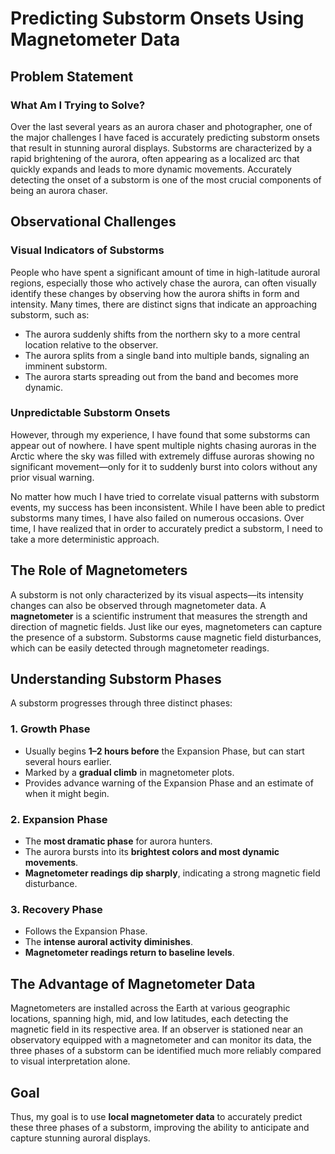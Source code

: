 # Predicting Substorm Onsets Using Magnetometer Data

## Problem Statement
### What Am I Trying to Solve?
Over the last several years as an aurora chaser and photographer, one of the major challenges I have faced is accurately predicting substorm onsets that result in stunning auroral displays. Substorms are characterized by a rapid brightening of the aurora, often appearing as a localized arc that quickly expands and leads to more dynamic movements. Accurately detecting the onset of a substorm is one of the most crucial components of being an aurora chaser.

## Observational Challenges
### Visual Indicators of Substorms
People who have spent a significant amount of time in high-latitude auroral regions, especially those who actively chase the aurora, can often visually identify these changes by observing how the aurora shifts in form and intensity. Many times, there are distinct signs that indicate an approaching substorm, such as:

- The aurora suddenly shifts from the northern sky to a more central location relative to the observer.
- The aurora splits from a single band into multiple bands, signaling an imminent substorm.
- The aurora starts spreading out from the band and becomes more dynamic.

### Unpredictable Substorm Onsets
However, through my experience, I have found that some substorms can appear out of nowhere. I have spent multiple nights chasing auroras in the Arctic where the sky was filled with extremely diffuse auroras showing no significant movement—only for it to suddenly burst into colors without any prior visual warning. 

No matter how much I have tried to correlate visual patterns with substorm events, my success has been inconsistent. While I have been able to predict substorms many times, I have also failed on numerous occasions. Over time, I have realized that in order to accurately predict a substorm, I need to take a more deterministic approach.

## The Role of Magnetometers
A substorm is not only characterized by its visual aspects—its intensity changes can also be observed through magnetometer data. A **magnetometer** is a scientific instrument that measures the strength and direction of magnetic fields. Just like our eyes, magnetometers can capture the presence of a substorm. Substorms cause magnetic field disturbances, which can be easily detected through magnetometer readings.

## Understanding Substorm Phases
A substorm progresses through three distinct phases:

### 1. Growth Phase
- Usually begins **1–2 hours before** the Expansion Phase, but can start several hours earlier.
- Marked by a **gradual climb** in magnetometer plots.
- Provides advance warning of the Expansion Phase and an estimate of when it might begin.

### 2. Expansion Phase
- The **most dramatic phase** for aurora hunters.
- The aurora bursts into its **brightest colors and most dynamic movements**.
- **Magnetometer readings dip sharply**, indicating a strong magnetic field disturbance.

### 3. Recovery Phase
- Follows the Expansion Phase.
- The **intense auroral activity diminishes**.
- **Magnetometer readings return to baseline levels**.

## The Advantage of Magnetometer Data
Magnetometers are installed across the Earth at various geographic locations, spanning high, mid, and low latitudes, each detecting the magnetic field in its respective area. If an observer is stationed near an observatory equipped with a magnetometer and can monitor its data, the three phases of a substorm can be identified much more reliably compared to visual interpretation alone.

## Goal
Thus, my goal is to use **local magnetometer data** to accurately predict these three phases of a substorm, improving the ability to anticipate and capture stunning auroral displays.

